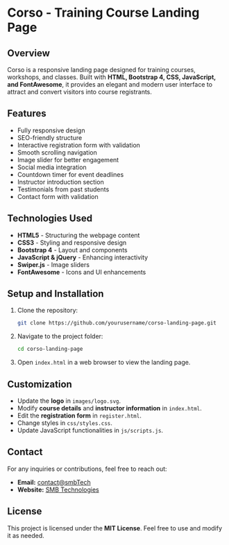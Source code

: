 # Corso - Training Course Landing Page

## Overview
Corso is a responsive landing page designed for training courses, workshops, and classes. Built with **HTML, Bootstrap 4, CSS, JavaScript, and FontAwesome**, it provides an elegant and modern user interface to attract and convert visitors into course registrants.

## Features
- Fully responsive design
- SEO-friendly structure
- Interactive registration form with validation
- Smooth scrolling navigation
- Image slider for better engagement
- Social media integration
- Countdown timer for event deadlines
- Instructor introduction section
- Testimonials from past students
- Contact form with validation

## Technologies Used
- **HTML5** - Structuring the webpage content
- **CSS3** - Styling and responsive design
- **Bootstrap 4** - Layout and components
- **JavaScript & jQuery** - Enhancing interactivity
- **Swiper.js** - Image sliders
- **FontAwesome** - Icons and UI enhancements
<!--
## Folder Structure
```
Corso/
│── images/               # Image assets
│── css/                  # Stylesheets
│── js/                   # JavaScript files
│── index.html            # Main HTML file
│── register.html         # Registration page
│── article-details.html  # Course details page
│── terms-conditions.html # Terms and conditions
│── privacy-policy.html   # Privacy policy
│── README.md             # Project documentation
```
-->
## Setup and Installation
1. Clone the repository:
   ```sh
   git clone https://github.com/yourusername/corso-landing-page.git
   ```
2. Navigate to the project folder:
   ```sh
   cd corso-landing-page
   ```
3. Open `index.html` in a web browser to view the landing page.

## Customization
- Update the **logo** in `images/logo.svg`.
- Modify **course details** and **instructor information** in `index.html`.
- Edit the **registration form** in `register.html`.
- Change styles in `css/styles.css`.
- Update JavaScript functionalities in `js/scripts.js`.


## Contact
For any inquiries or contributions, feel free to reach out:
- **Email:** [contact@smbTech](mailto:suhaibmuhd04@gmail.com)
- **Website:** [SMB Technologies](https://my-portfolio-six-ashy-31.vercel.app/)

## License
This project is licensed under the **MIT License**. Feel free to use and modify it as needed.

